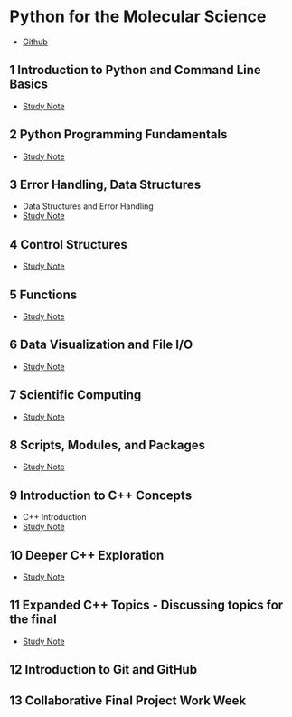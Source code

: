 # Python for the Molecular Science

* [Github](https://github.com/MarkusHohle/UC-Berkeley/tree/main/Chem-272/Summer-2025)

## 1 Introduction to Python and Command Line Basics

* [Study Note](https://github.com/SEUNGHO-Y00/MSSE/blob/main/CHEM272/Introduction.md)

## 2 Python Programming Fundamentals

* [Study Note](https://github.com/SEUNGHO-Y00/MSSE/blob/main/CHEM272/PythonProgramming.md)

## 3 Error Handling, Data Structures

* Data Structures and Error Handling
* [Study Note](https://github.com/SEUNGHO-Y00/MSSE/blob/main/CHEM272/DataStructure.md)

## 4 Control Structures

* [Study Note](https://github.com/SEUNGHO-Y00/MSSE/blob/main/CHEM272/ControlStructures.md)

## 5 Functions

* [Study Note](https://github.com/SEUNGHO-Y00/MSSE/blob/main/CHEM272/Functions.md)

## 6 Data Visualization and File I/O

* [Study Note](https://github.com/SEUNGHO-Y00/MSSE/blob/main/CHEM272/DataVisualization.md)

## 7 Scientific Computing

* [Study Note](https://github.com/SEUNGHO-Y00/MSSE/blob/main/CHEM272/ScientificComputing.md)

## 8 Scripts, Modules, and Packages

* [Study Note](https://github.com/SEUNGHO-Y00/MSSE/blob/main/CHEM272/Scripts.md)

## 9 Introduction to C++ Concepts

* C++ Introduction
* [Study Note](https://github.com/SEUNGHO-Y00/MSSE/blob/main/CHEM272/C%2B%2B.md)

## 10 Deeper C++ Exploration

* [Study Note](https://github.com/SEUNGHO-Y00/MSSE/blob/main/CHEM272/DeeperC%2B%2B.md)

## 11 Expanded C++ Topics - Discussing topics for the final

* [Study Note](https://github.com/SEUNGHO-Y00/MSSE/blob/main/CHEM272/ExpandedC++.md)

## 12 Introduction to Git and GitHub

## 13 Collaborative Final Project Work Week
